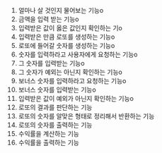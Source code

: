 1. 얼마나 살 것인지 물어보는 기능o
2. 금액을 입력 받는 기능o
3. 입력받은 값이 옳은 값인지 확인하는 기o
4. 입력받은 만큼 로또를 생성하는 기능o
5. 로또에 들어갈 숫자를 생성하는 기능o
6. 숫자를 입력하라고 사용자에게 요청하는 기능o
7. 그 숫자를 입력받는 기능o
8. 그 숫자가 예외는 아닌지 확인하는 기능o
9. 보너스 숫자를 입력하라고 요청하는 기능o
10. 보너스 숫자를 입력받는 기능o
11. 입력받은 값이 예외가 아닌지 확인하는 기능o
12. 로또의 결과를 판단하는 기능
13. 로또의 숫자를 알맞은 형태로 정리해서 반환하는 기능
14. 로또의 숫자를 출력하는 기능
15. 수익률을 계산하는 기능
16. 수익률을 출력하는 기능